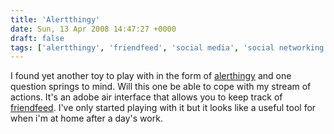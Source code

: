 ```yaml
---
title: 'Alertthingy'
date: Sun, 13 Apr 2008 14:47:27 +0000
draft: false
tags: ['alertthingy', 'friendfeed', 'social media', 'social networking']
---
```


I found yet another toy to play with in the form of [alerthingy](http://alertthingy.com/) and one question springs to mind. Will this one be able to cope with my stream of actions. It's an adobe air interface that allows you to keep track of [friendfeed](http://www.friendfeed.com). I've only started playing with it but it looks like a useful tool for when i'm at home after a day's work.